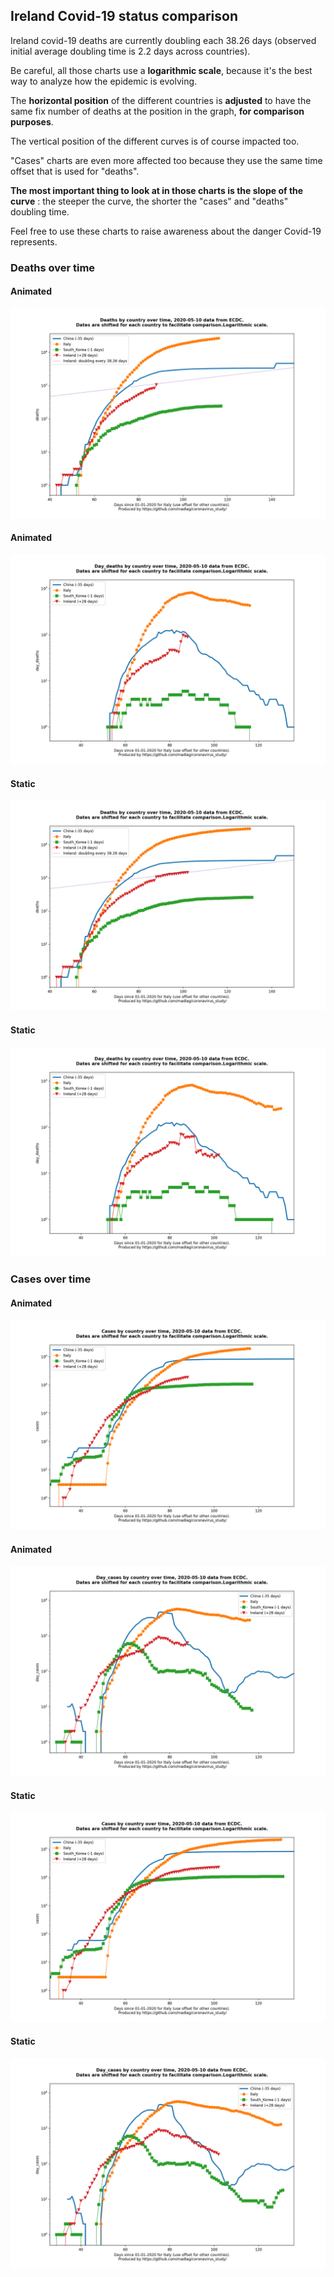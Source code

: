 ## Ireland Covid-19 status comparison 

Ireland covid-19 deaths are currently doubling each 38.26 days (observed initial average doubling time is 2.2 days across countries).



Be careful, all those charts use a **logarithmic scale**, because it's the best way to analyze how the epidemic is evolving.
 
The **horizontal position** of the different countries is **adjusted** to have the same fix number of deaths at the position in the graph, **for comparison purposes**.

The vertical position of the different curves is of course impacted too.

"Cases" charts are even more affected too because they use the same time offset that is used for "deaths".

**The most important thing to look at in those charts is the slope of the curve** : the steeper the curve, the shorter the "cases" and "deaths" doubling time.

Feel free to use these charts to raise awareness about the danger Covid-19 represents. 


 
### Deaths over time
 
#### Animated
![Ireland covid-19 deaths animated chart](https://raw.githubusercontent.com/madlag/coronavirus_study/master/notebooks/graphs/2020-05-10/countries/Ireland/2020-05-10_Ireland_deaths.gif "Ireland covid-19 deaths animated chart")   
 
#### Animated
![Ireland covid-19 daily deaths animated chart](https://raw.githubusercontent.com/madlag/coronavirus_study/master/notebooks/graphs/2020-05-10/countries/Ireland/2020-05-10_Ireland_day_deaths.gif "Ireland covid-19 day_deaths animated chart")   
 
#### Static
![Ireland covid-19 deaths static chart](https://raw.githubusercontent.com/madlag/coronavirus_study/master/notebooks/graphs/2020-05-10/countries/Ireland/2020-05-10_Ireland_deaths.png "Ireland covid-19 deaths static chart")   
 
#### Static
![Ireland covid-19 daily deaths static chart](https://raw.githubusercontent.com/madlag/coronavirus_study/master/notebooks/graphs/2020-05-10/countries/Ireland/2020-05-10_Ireland_day_deaths.png "Ireland covid-19 day_deaths static chart")   

 
### Cases over time
 
#### Animated
![Ireland covid-19 cases animated chart](https://raw.githubusercontent.com/madlag/coronavirus_study/master/notebooks/graphs/2020-05-10/countries/Ireland/2020-05-10_Ireland_cases.gif "Ireland covid-19 cases animated chart")   
 
#### Animated
![Ireland covid-19 daily cases animated chart](https://raw.githubusercontent.com/madlag/coronavirus_study/master/notebooks/graphs/2020-05-10/countries/Ireland/2020-05-10_Ireland_day_cases.gif "Ireland covid-19 day_cases animated chart")   
 
#### Static
![Ireland covid-19 cases static chart](https://raw.githubusercontent.com/madlag/coronavirus_study/master/notebooks/graphs/2020-05-10/countries/Ireland/2020-05-10_Ireland_cases.png "Ireland covid-19 cases static chart")   
 
#### Static
![Ireland covid-19 daily cases static chart](https://raw.githubusercontent.com/madlag/coronavirus_study/master/notebooks/graphs/2020-05-10/countries/Ireland/2020-05-10_Ireland_day_cases.png "Ireland covid-19 day_cases static chart")   

